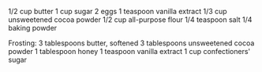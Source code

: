 1/2 cup butter
1 cup sugar
2 eggs
1 teaspoon vanilla extract
1/3 cup unsweetened cocoa powder
1/2 cup all-purpose flour
1/4 teaspoon salt
1/4 baking powder

Frosting:
3 tablespoons butter, softened
3 tablespoons unsweetened cocoa powder
1 tablespoon honey
1 teaspoon vanilla extract
1 cup confectioners' sugar